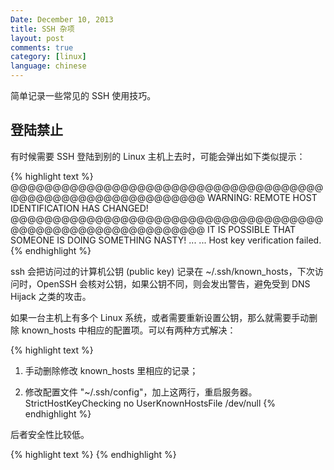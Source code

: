 ```yaml
---
Date: December 10, 2013
title: SSH 杂项
layout: post
comments: true
category: [linux]
language: chinese
---
```


简单记录一些常见的 SSH 使用技巧。

<!-- more -->

## 登陆禁止

有时候需要 SSH 登陆到别的 Linux 主机上去时，可能会弹出如下类似提示：

{% highlight text %}
@@@@@@@@@@@@@@@@@@@@@@@@@@@@@@@@@@@@@@@@@@@@@@@@@@@@@@@@@@@@
WARNING: REMOTE HOST IDENTIFICATION HAS CHANGED!
@@@@@@@@@@@@@@@@@@@@@@@@@@@@@@@@@@@@@@@@@@@@@@@@@@@@@@@@@@@@
IT IS POSSIBLE THAT SOMEONE IS DOING SOMETHING NASTY!
... ...
Host key verification failed.
{% endhighlight %}

ssh 会把访问过的计算机公钥 (public key) 记录在 ~/.ssh/known_hosts，下次访问时，OpenSSH 会核对公钥，如果公钥不同，则会发出警告，避免受到 DNS Hijack 之类的攻击。

如果一台主机上有多个 Linux 系统，或者需要重新设置公钥，那么就需要手动删除 known_hosts 中相应的配置项。可以有两种方式解决：

{% highlight text %}
1. 手动删除修改 known_hosts 里相应的记录；

2. 修改配置文件 "~/.ssh/config"，加上这两行，重启服务器。
   StrictHostKeyChecking no
   UserKnownHostsFile /dev/null
{% endhighlight %}

后者安全性比较低。


{% highlight text %}
{% endhighlight %}
